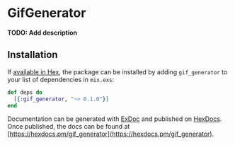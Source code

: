 # GifGenerator

**TODO: Add description**

## Installation

If [available in Hex](https://hex.pm/docs/publish), the package can be installed
by adding `gif_generator` to your list of dependencies in `mix.exs`:

```elixir
def deps do
  [{:gif_generator, "~> 0.1.0"}]
end
```

Documentation can be generated with [ExDoc](https://github.com/elixir-lang/ex_doc)
and published on [HexDocs](https://hexdocs.pm). Once published, the docs can
be found at [https://hexdocs.pm/gif_generator](https://hexdocs.pm/gif_generator).

